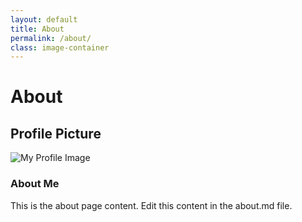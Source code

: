 ```yaml
---
layout: default
title: About
permalink: /about/
class: image-container
---
```

# About

## Profile Picture

![My Profile Image](/assets/images/1.jpg)

### About Me

This is the about page content. Edit this content in the about.md file.